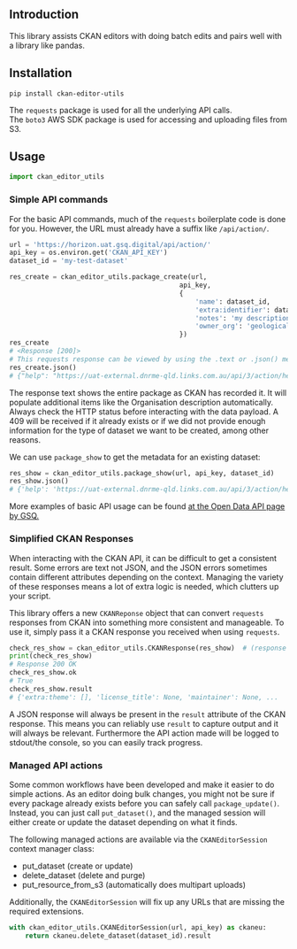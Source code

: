 ## Introduction
This library assists CKAN editors with doing batch edits and pairs well with a library like pandas.

## Installation
```shell script
pip install ckan-editor-utils
```
The `requests` package is used for all the underlying API calls.  
The `boto3` AWS SDK package is used for accessing and uploading files from S3. 

## Usage
```python
import ckan_editor_utils
```
### Simple API commands
For the basic API commands, much of the `requests` boilerplate code is done for you. 
However, the URL must already have a suffix like `/api/action/`.
```python
url = 'https://horizon.uat.gsq.digital/api/action/'
api_key = os.environ.get('CKAN_API_KEY')
dataset_id = 'my-test-dataset'

res_create = ckan_editor_utils.package_create(url, 
                                           api_key, 
                                           {
                                               'name': dataset_id,
                                               'extra:identifier': dataset_id,
                                               'notes': 'my description',
                                               'owner_org': 'geological-survey-of-queensland',
                                           })
res_create
# <Response [200]>
# This requests response can be viewed by using the .text or .json() methods
res_create.json()
# {"help": "https://uat-external.dnrme-qld.links.com.au/api/3/action/help_show?name=package_create", "success": true, "result": {...
```
The response text shows the entire package as CKAN has recorded it. It will populate additional items like 
the Organisation description automatically. 
Always check the HTTP status before interacting with the data payload. A 409 will be received if it already exists or if
we did not provide enough information for the type of dataset we want to be created, among other reasons. 

We can use `package_show` to get the metadata for an existing dataset:
```python
res_show = ckan_editor_utils.package_show(url, api_key, dataset_id)
res_show.json()
# {'help': 'https://uat-external.dnrme-qld.links.com.au/api/3/action/help_show?name=package_show', 'success': True, 'result': {'extra:theme': []...
```

More examples of basic API usage can be found [at the Open Data API page by GSQ.](https://github.com/geological-survey-of-queensland/open-data-api#using-python)

### Simplified CKAN Responses
When interacting with the CKAN API, it can be difficult to get a consistent result. Some errors are text not JSON, and 
the JSON errors sometimes contain different attributes depending on the context.
Managing the variety of these responses means a lot of extra logic is needed, which clutters up your script.

This library offers a new `CKANReponse` object that can convert `requests` responses from CKAN into something 
more consistent and manageable. To use it, simply pass it a CKAN response you received when using `requests`.
```python
check_res_show = ckan_editor_utils.CKANResponse(res_show)  # (response from earlier example)
print(check_res_show)
# Response 200 OK
check_res_show.ok
# True
check_res_show.result
# {'extra:theme': [], 'license_title': None, 'maintainer': None, ...
``` 
A JSON response will always be present in the `result` attribute of the CKAN response.
This means you can reliably use `result` to capture output and it will always be relevant.
Furthermore the API action made will be logged to stdout/the console, so you can easily track progress. 



### Managed API actions
Some common workflows have been developed and make it easier to do simple actions.
As an editor doing bulk changes, you might not be sure if every package already exists before you can safely 
call `package_update()`. Instead, you can just call `put_dataset()`, and the managed session will either create or 
update the dataset depending on what it finds.

The following managed actions are available via the `CKANEditorSession` context manager class:
* put_dataset (create or update)
* delete_dataset (delete and purge)
* put_resource_from_s3 (automatically does multipart uploads)

Additionally, the `CKANEditorSession` will fix up any URLs that are missing the required extensions.

```python
with ckan_editor_utils.CKANEditorSession(url, api_key) as ckaneu:
    return ckaneu.delete_dataset(dataset_id).result
```
